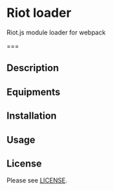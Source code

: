 # Riot loader
Riot.js module loader for webpack

===

## Description  

## Equipments

## Installation

## Usage

## License
Please see [LICENSE](./LICENSE).
